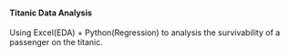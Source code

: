#### Titanic Data Analysis
Using Excel(EDA) + Python(Regression) to analysis the survivability of a passenger on the titanic.
